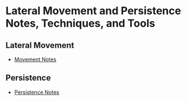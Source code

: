 # Lateral Movement and Persistence Notes, Techniques, and Tools 
## Lateral Movement
- [Movement Notes](https://github.com/dopamin3rgic/oscp-scripts/blob/main/movement-persistence/movement-notes.md)

## Persistence
- [Persistence Notes](https://github.com/dopamin3rgic/oscp-scripts/blob/main/movement-persistence/persistence-notes.md)
